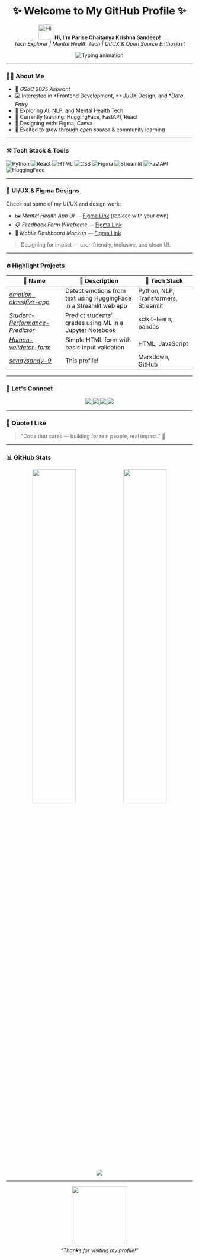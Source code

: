 <h1 align="center">✨ Welcome to My GitHub Profile ✨</h1>

<p align="center">
  <img src="https://media.giphy.com/media/hvRJCLFzcasrR4ia7z/giphy.gif" width="40px" alt="Hi" />
  <b>Hi, I'm Parise Chaitanya Krishna Sandeep!</b> <br/>
  <i>Tech Explorer | Mental Health Tech | UI/UX & Open Source Enthusiast</i>
</p>

<p align="center">
  <img src="https://readme-typing-svg.demolab.com?font=Fira+Code&duration=3000&pause=500&color=000000&width=435&lines=Exploring+AI+%26+NLP;Frontend+%2B+UI%2FUX+Design+Enthusiast;Open+Source+Contributor+%7C+GSoC+Hopeful" alt="Typing animation" />
</p>

---

### 👨‍💻 About Me

- 🌟 *GSoC 2025 Aspirant*
- 💻 Interested in *Frontend Development, **UI/UX Design, and **Data Entry*
- 🧠 Exploring AI, NLP, and Mental Health Tech
- 🌱 Currently learning: HuggingFace, FastAPI, React
- 🎨 Designing with: Figma, Canva
- 🤝 Excited to grow through *open source* & community learning

---

### ⚒ Tech Stack & Tools

![Python](https://img.shields.io/badge/Python-blue?style=for-the-badge&logo=python)
![React](https://img.shields.io/badge/React-61DAFB?style=for-the-badge&logo=react&logoColor=black)
![HTML](https://img.shields.io/badge/HTML-E44D26?style=for-the-badge&logo=html5&logoColor=white)
![CSS](https://img.shields.io/badge/CSS-1572B6?style=for-the-badge&logo=css3)
![Figma](https://img.shields.io/badge/Figma-F24E1E?style=for-the-badge&logo=figma&logoColor=white)
![Streamlit](https://img.shields.io/badge/Streamlit-FF4B4B?style=for-the-badge&logo=streamlit&logoColor=white)
![FastAPI](https://img.shields.io/badge/FastAPI-00C7B7?style=for-the-badge&logo=fastapi)
![HuggingFace](https://img.shields.io/badge/HuggingFace-FCC624?style=for-the-badge&logo=huggingface&logoColor=black)

---

### 🎨 UI/UX & Figma Designs

Check out some of my UI/UX and design work:

- 🖼 *Mental Health App UI* — [Figma Link](https://www.figma.com/) (replace with your own)
- 📋 *Feedback Form Wireframe* — [Figma Link](https://www.figma.com/)
- 📱 *Mobile Dashboard Mockup* — [Figma Link](https://www.figma.com/)

> Designing for impact — user-friendly, inclusive, and clean UI.

---

### 🔥 Highlight Projects

| 🌟 Name | 🚀 Description | 🧰 Tech Stack |
|--------|----------------|--------------|
| [*emotion-classifier-app*](https://github.com/sandysandy-9/emotion-classifier-app) | Detect emotions from text using HuggingFace in a Streamlit web app | Python, NLP, Transformers, Streamlit |
| [*Student-Performance-Predictor*](https://github.com/sandysandy-9/Student-Performance-Predictor) | Predict students' grades using ML in a Jupyter Notebook | scikit-learn, pandas |
| [*Human-validator-form*](https://github.com/sandysandy-9/Human-validator-form) | Simple HTML form with basic input validation | HTML, JavaScript |
| [*sandysandy-9*](https://github.com/sandysandy-9/sandysandy-9) | This profile! | Markdown, GitHub |

---

### 🔗 Let's Connect

<p align="center">
  <a href="https://www.linkedin.com/in/parise-sandeep/" target="_blank">
    <img src="https://img.shields.io/badge/LinkedIn-blue?style=for-the-badge&logo=linkedin&logoColor=white" />
  </a>
  <a href="https://g.dev/sandeep_bharathcollage" target="_blank">
    <img src="https://img.shields.io/badge/Google_Developers-F4B400?style=for-the-badge&logo=google&logoColor=white" />
  </a>
  <a href="mailto:parisesandeep27@gmail.com">
    <img src="https://img.shields.io/badge/Gmail-D14836?style=for-the-badge&logo=gmail&logoColor=white" />
  </a>
  <a href="https://www.figma.com/" target="_blank">
    <img src="https://img.shields.io/badge/Figma-Designs-F24E1E?style=for-the-badge&logo=figma&logoColor=white" />
  </a>
</p>

---

### 💬 Quote I Like

> "Code that cares — building for real people, real impact." 💙

---

### 📊 GitHub Stats

<p align="center">
  <img src="https://github-readme-stats.vercel.app/api?username=sandysandy-9&show_icons=true&theme=default" width="48%" />
  <img src="https://github-readme-streak-stats.herokuapp.com?user=sandysandy-9&theme=default" width="48%" />
</p>

<p align="center">
  <img src="https://github-profile-summary-cards.vercel.app/api/cards/profile-details?username=sandysandy-9&theme=default" />
</p>

---

<p align="center">
  <img src="https://media.giphy.com/media/QssGEmpkyEOhBCb7e1/giphy.gif" width="150px" />
</p>

<p align="center"><i>“Thanks for visiting my profile!”</i></p>
